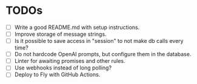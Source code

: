 # TODOs

- [ ] Write a good README.md with setup instructions.
- [ ] Improve storage of message strings.
- [ ] Is it possible to save access in "session" to not make db calls every time?
- [ ] Do not hardcode OpenAI prompts, but configure them in the database.
- [ ] Linter for awaiting promises and other rules.
- [ ] Use webhooks instead of long polling?
- [ ] Deploy to Fly with GitHub Actions.
